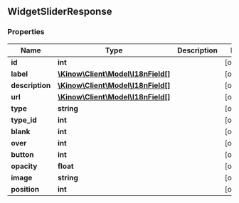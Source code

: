 ## WidgetSliderResponse

### Properties
Name | Type | Description | Notes
------------ | ------------- | ------------- | -------------
**id** | **int** |  | [optional] 
**label** | [**\Kinow\Client\Model\I18nField[]**](#I18nField) |  | [optional] 
**description** | [**\Kinow\Client\Model\I18nField[]**](#I18nField) |  | [optional] 
**url** | [**\Kinow\Client\Model\I18nField[]**](#I18nField) |  | [optional] 
**type** | **string** |  | [optional] 
**type_id** | **int** |  | [optional] 
**blank** | **int** |  | [optional] 
**over** | **int** |  | [optional] 
**button** | **int** |  | [optional] 
**opacity** | **float** |  | [optional] 
**image** | **string** |  | [optional] 
**position** | **int** |  | [optional] 


